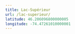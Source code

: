 ```yaml
---
title: Lac-Supérieur
url: /lac-superieur/
latitude: 46.206096800000005
longitude: -74.47261010000001
---
```


